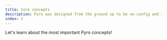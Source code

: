 ```yaml
---
title: Core concepts
description: Pyro was designed from the ground up to be no-config and incredibly fast.
index: 2
---
```


Let's learn about the most important Pyro concepts!
